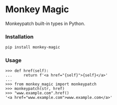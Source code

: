 # Monkey Magic

Monkeypatch built-in types in Python.

### Installation

```bash
pip install monkey-magic
```

### Usage

```pycon
>>> def href(self):
...     return f'<a href="{self}">{self}</a>'
...
>>> from monkey_magic import monkeypatch
>>> monkeypatch(str, href)
>>> "www.example.com".href()
'<a href="www.example.com">www.example.com</a>'
```
